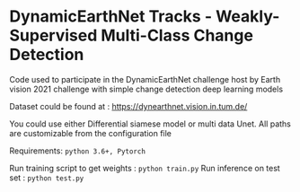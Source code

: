 # DynamicEarthNet Tracks - Weakly-Supervised Multi-Class Change Detection 
Code used to participate in the DynamicEarthNet challenge host by Earth vision 2021 challenge with simple change detection 
deep learning models

Dataset could be found at : https://dynearthnet.vision.in.tum.de/

You could use either Differential siamese model or multi data Unet. All paths are customizable from the configuration 
file

Requirements:
`python 3.6+, Pytorch`

Run training script to get weights : `python train.py`
Run inference on test set : `python test.py`

